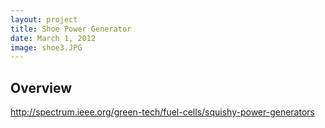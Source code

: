 ```yaml
---
layout: project
title: Shoe Power Generator
date: March 1, 2012
image: shoe3.JPG
---
```


## Overview



 http://spectrum.ieee.org/green-tech/fuel-cells/squishy-power-generators

